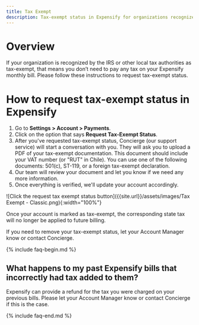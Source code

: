 ```yaml
---
title: Tax Exempt
description: Tax-exempt status in Expensify for organizations recognized by the IRS or local tax authorities. 
---
```

# Overview
If your organization is recognized by the IRS or other local tax authorities as tax-exempt, that means you don’t need to pay any tax on your Expensify monthly bill.  Please follow these instructions to request tax-exempt status.
# How to request tax-exempt status in Expensify
1. Go to **Settings > Account > Payments**. 
1. Click on the option that says **Request Tax-Exempt Status**.
1. After you've requested tax-exempt status, Concierge (our support service) will start a conversation with you. They will ask you to upload a PDF of your tax-exempt documentation. This document should include your VAT number (or "RUT" in Chile). You can use one of the following documents: 501(c), ST-119, or a foreign tax-exempt declaration.
1. Our team will review your document and let you know if we need any more information.
1. Once everything is verified, we'll update your account accordingly.

![Click the request tax exempt status button]({{site.url}}/assets/images/Tax Exempt - Classic.png){:width="100%"}

Once your account is marked as tax-exempt, the corresponding state tax will no longer be applied to future billing. 

If you need to remove your tax-exempt status, let your Account Manager know or contact Concierge.

{% include faq-begin.md %}
## What happens to my past Expensify bills that incorrectly had tax added to them? 
Expensify can provide a refund for the tax you were charged on your previous bills. Please let your Account Manager know or contact Concierge if this is the case.

{% include faq-end.md %}
